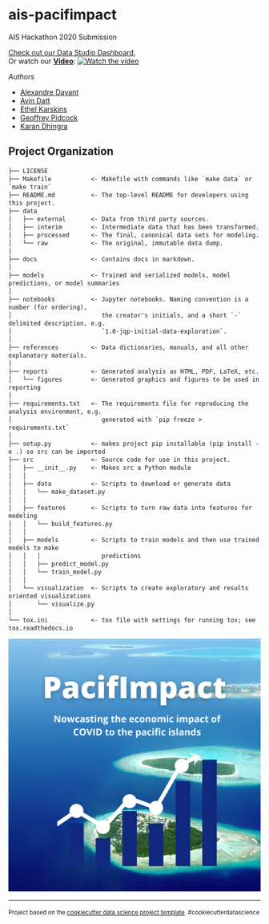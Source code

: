ais-pacifimpact
==============================

AIS Hackathon 2020 Submission

[Check out our Data Studio Dashboard](https://datastudio.google.com/u/0/reporting/2f059d44-9eca-4e95-8237-62c38c2f8c0f/page/EnveB), <br>
Or watch our **[Video](https://youtu.be/vt5fpE0bzSY)**:
[![Watch the video](https://i.imgur.com/vKb2F1B.png)](https://youtu.be/vt5fpE0bzSY)

*Authors*
- [Alexandre Dayant](https://www.linkedin.com/in/alexandre-dayant-870a7a68/)
- [Avin Datt](https://www.linkedin.com/in/avin-datt/)
- [Ethel Karskins](https://www.linkedin.com/in/ethelkarskens/)
- [Geoffrey Pidcock](https://www.linkedin.com/in/geoffreypidcock/)
- [Karan Dhingra](https://www.linkedin.com/in/k-dhingra/)

Project Organization
------------

    ├── LICENSE
    ├── Makefile           <- Makefile with commands like `make data` or `make train`
    ├── README.md          <- The top-level README for developers using this project.
    ├── data
    │   ├── external       <- Data from third party sources.
    │   ├── interim        <- Intermediate data that has been transformed.
    │   ├── processed      <- The final, canonical data sets for modeling.
    │   └── raw            <- The original, immutable data dump.
    │
    ├── docs               <- Contains docs in markdown.
    │
    ├── models             <- Trained and serialized models, model predictions, or model summaries
    │
    ├── notebooks          <- Jupyter notebooks. Naming convention is a number (for ordering),
    │                         the creator's initials, and a short `-` delimited description, e.g.
    │                         `1.0-jqp-initial-data-exploration`.
    │
    ├── references         <- Data dictionaries, manuals, and all other explanatory materials.
    │
    ├── reports            <- Generated analysis as HTML, PDF, LaTeX, etc.
    │   └── figures        <- Generated graphics and figures to be used in reporting
    │
    ├── requirements.txt   <- The requirements file for reproducing the analysis environment, e.g.
    │                         generated with `pip freeze > requirements.txt`
    │
    ├── setup.py           <- makes project pip installable (pip install -e .) so src can be imported
    ├── src                <- Source code for use in this project.
    │   ├── __init__.py    <- Makes src a Python module
    │   │
    │   ├── data           <- Scripts to download or generate data
    │   │   └── make_dataset.py
    │   │
    │   ├── features       <- Scripts to turn raw data into features for modeling
    │   │   └── build_features.py
    │   │
    │   ├── models         <- Scripts to train models and then use trained models to make
    │   │   │                 predictions
    │   │   ├── predict_model.py
    │   │   └── train_model.py
    │   │
    │   └── visualization  <- Scripts to create exploratory and results oriented visualizations
    │       └── visualize.py
    │
    └── tox.ini            <- tox file with settings for running tox; see tox.readthedocs.io

![pacifimpact](./references/PacifImpact.png)

--------

<p><small>Project based on the <a target="_blank" href="https://drivendata.github.io/cookiecutter-data-science/">cookiecutter data science project template</a>. #cookiecutterdatascience</small></p>
